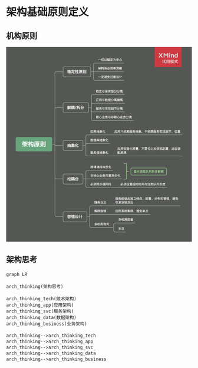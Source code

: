 # 架构基础原则定义

## 机构原则
![机构原则](../../resource/架构原则.png)



## 架构思考


```mermaid
graph LR

arch_thinking(架构思考)

arch_thinking_tech(技术架构)
arch_thinking_app(应用架构)
arch_thinking_svc(服务架构)
arch_thinking_data(数据架构)
arch_thinking_business(业务架构)

arch_thinking-->arch_thinking_tech
arch_thinking-->arch_thinking_app
arch_thinking-->arch_thinking_svc
arch_thinking-->arch_thinking_data
arch_thinking-->arch_thinking_business
```
